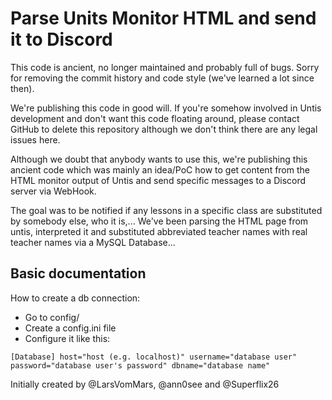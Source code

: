 # Parse Units Monitor HTML and send it to Discord

This code is ancient, no longer maintained and probably full of bugs. Sorry for removing the commit history and code style (we've learned a lot since then).

We're publishing this code in good will. If you're somehow involved in Untis development and don't want this code floating around, please contact GitHub to delete this repository although we don't think there are any legal issues here.  

Although we doubt that anybody wants to use this, we're publishing this ancient code which was mainly an idea/PoC how to get content from the HTML monitor output of Untis and send specific messages to a Discord server via WebHook.

The goal was to be notified if any lessons in a specific class are substituted by somebody else, who it is,... We've been parsing the HTML page from untis, interpreted it and substituted abbreviated teacher names with real teacher names via a MySQL Database...

## Basic documentation

How to create a db connection:
* Go to config/
* Create a config.ini file
* Configure it like this:

``[Database]
  host="host (e.g. localhost)"
  username="database user"
  password="database user's password"
  dbname="database name"
``

Initially created by @LarsVomMars, @ann0see and @Superflix26
